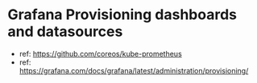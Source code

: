 # Grafana Provisioning dashboards and datasources 

- ref: https://github.com/coreos/kube-prometheus
- ref: https://grafana.com/docs/grafana/latest/administration/provisioning/
